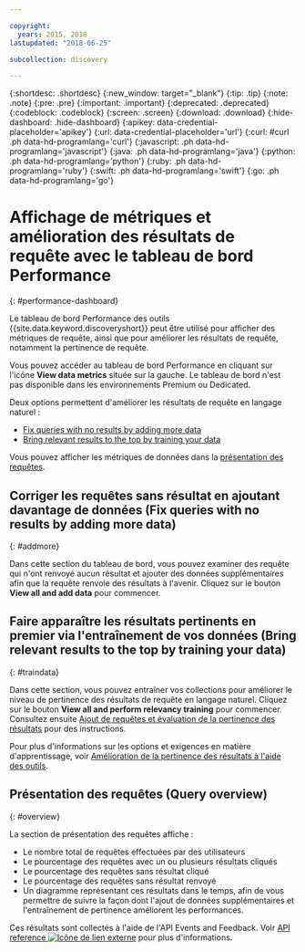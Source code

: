 ```yaml
---

copyright:
  years: 2015, 2018
lastupdated: "2018-06-25"

subcollection: discovery

---
```


{:shortdesc: .shortdesc}
{:new_window: target="_blank"}
{:tip: .tip}
{:note: .note}
{:pre: .pre}
{:important: .important}
{:deprecated: .deprecated}
{:codeblock: .codeblock}
{:screen: .screen}
{:download: .download}
{:hide-dashboard: .hide-dashboard}
{:apikey: data-credential-placeholder='apikey'} 
{:url: data-credential-placeholder='url'}
{:curl: #curl .ph data-hd-programlang='curl'}
{:javascript: .ph data-hd-programlang='javascript'}
{:java: .ph data-hd-programlang='java'}
{:python: .ph data-hd-programlang='python'}
{:ruby: .ph data-hd-programlang='ruby'}
{:swift: .ph data-hd-programlang='swift'}
{:go: .ph data-hd-programlang='go'}

# Affichage de métriques et amélioration des résultats de requête avec le tableau de bord Performance
{: #performance-dashboard}

Le tableau de bord Performance des outils {{site.data.keyword.discoveryshort}} peut être utilisé pour afficher des métriques de requête, ainsi que pour améliorer les résultats de requête, notamment la pertinence de requête.

Vous pouvez accéder au tableau de bord Performance en cliquant sur l'icône **View data metrics** située sur la gauche. Le tableau de bord n'est pas disponible dans les environnements Premium ou Dedicated.

Deux options permettent d'améliorer les résultats de requête en langage naturel :
- [Fix queries with no results by adding more data](/docs/services/discovery?topic=discovery-performance-dashboard#addmore)
- [Bring relevant results to the top by training your data](/docs/services/discovery?topic=discovery-performance-dashboard#traindata)

Vous pouvez afficher les métriques de données dans la [présentation des requêtes](/docs/services/discovery?topic=discovery-performance-dashboard#overview). 

## Corriger les requêtes sans résultat en ajoutant davantage de données (Fix queries with no results by adding more data)
{: #addmore}

Dans cette section du tableau de bord, vous pouvez examiner des requête qui n'ont renvoyé aucun résultat et ajouter des données supplémentaires afin que la requête renvoie des résultats à l'avenir. Cliquez sur le bouton **View all and add data** pour commencer. 

## Faire apparaître les résultats pertinents en premier via l'entraînement de vos données (Bring relevant results to the top by training your data)
{: #traindata}

Dans cette section, vous pouvez entraîner vos collections pour améliorer le niveau de pertinence des résultats de requête en langage naturel. Cliquez sur le bouton **View all and perform relevancy training** pour commencer. Consultez ensuite [Ajout de requêtes et évaluation de la pertinence des résultats](/docs/services/discovery?topic=discovery-improving-result-relevance-with-the-tooling#results) pour des instructions.

Pour plus d'informations sur les options et exigences en matière d'apprentissage, voir [Amélioration de la pertinence des résultats à l'aide des outils](/docs/services/discovery?topic=discovery-improving-result-relevance-with-the-tooling#improving-result-relevance-with-the-tooling).

## Présentation des requêtes (Query overview)
{: #overview}

La section de présentation des requêtes affiche :
- Le nombre total de requêtes effectuées par des utilisateurs
- Le pourcentage des requêtes avec un ou plusieurs résultats cliqués
- Le pourcentage des requêtes sans résultat cliqué
- Le pourcentage des requêtes sans résultat renvoyé
- Un diagramme représentant ces résultats dans le temps, afin de vous permettre de suivre la façon dont l'ajout de données supplémentaires et l'entraînement de pertinence améliorent les performances.

Ces résultats sont collectés à l'aide de l'API Events and Feedback. Voir [API reference ![Icône de lien externe](../../icons/launch-glyph.svg "Icône de lien externe")](https://{DomainName}/apidocs/discovery#create-event) pour plus d'informations.

